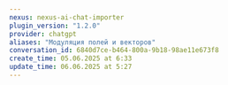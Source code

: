 ```yaml
---
nexus: nexus-ai-chat-importer
plugin_version: "1.2.0"
provider: chatgpt
aliases: "Модуляция полей и векторов"
conversation_id: 6840d7ce-b464-800a-9b18-98ae11e673f8
create_time: 05.06.2025 at 6:33
update_time: 06.06.2025 at 5:27
---
```

